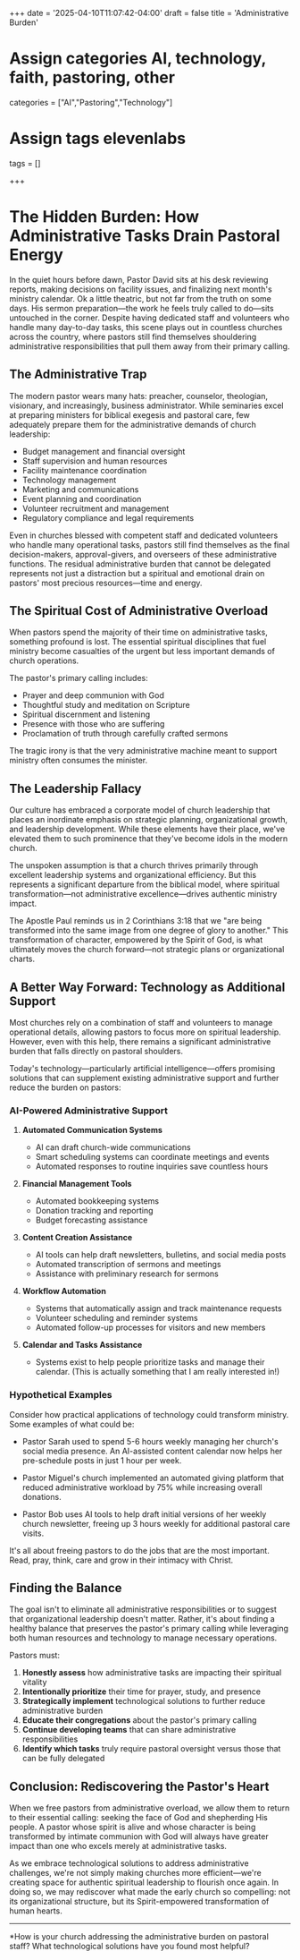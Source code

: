 +++
date = '2025-04-10T11:07:42-04:00'
draft = false
title = 'Administrative Burden'

# Assign categories AI, technology, faith, pastoring, other
categories = ["AI","Pastoring","Technology"]
# Assign tags elevenlabs
tags = []

+++

# The Hidden Burden: How Administrative Tasks Drain Pastoral Energy

In the quiet hours before dawn, Pastor David sits at his desk reviewing reports, making decisions on facility issues, and finalizing next month's ministry calendar. Ok a little theatric, but not far from the truth on some days. His sermon preparation—the work he feels truly called to do—sits untouched in the corner. Despite having dedicated staff and volunteers who handle many day-to-day tasks, this scene plays out in countless churches across the country, where pastors still find themselves shouldering administrative responsibilities that pull them away from their primary calling.

## The Administrative Trap

The modern pastor wears many hats: preacher, counselor, theologian, visionary, and increasingly, business administrator. While seminaries excel at preparing ministers for biblical exegesis and pastoral care, few adequately prepare them for the administrative demands of church leadership:

- Budget management and financial oversight
- Staff supervision and human resources
- Facility maintenance coordination
- Technology management
- Marketing and communications
- Event planning and coordination
- Volunteer recruitment and management
- Regulatory compliance and legal requirements

Even in churches blessed with competent staff and dedicated volunteers who handle many operational tasks, pastors still find themselves as the final decision-makers, approval-givers, and overseers of these administrative functions. The residual administrative burden that cannot be delegated represents not just a distraction but a spiritual and emotional drain on pastors' most precious resources—time and energy.

## The Spiritual Cost of Administrative Overload

When pastors spend the majority of their time on administrative tasks, something profound is lost. The essential spiritual disciplines that fuel ministry become casualties of the urgent but less important demands of church operations.

The pastor's primary calling includes:

- Prayer and deep communion with God
- Thoughtful study and meditation on Scripture
- Spiritual discernment and listening
- Presence with those who are suffering
- Proclamation of truth through carefully crafted sermons

The tragic irony is that the very administrative machine meant to support ministry often consumes the minister.

## The Leadership Fallacy

Our culture has embraced a corporate model of church leadership that places an inordinate emphasis on strategic planning, organizational growth, and leadership development. While these elements have their place, we've elevated them to such prominence that they've become idols in the modern church.

The unspoken assumption is that a church thrives primarily through excellent leadership systems and organizational efficiency. But this represents a significant departure from the biblical model, where spiritual transformation—not administrative excellence—drives authentic ministry impact.

The Apostle Paul reminds us in 2 Corinthians 3:18 that we "are being transformed into the same image from one degree of glory to another." This transformation of character, empowered by the Spirit of God, is what ultimately moves the church forward—not strategic plans or organizational charts.

## A Better Way Forward: Technology as Additional Support

Most churches rely on a combination of staff and volunteers to manage operational details, allowing pastors to focus more on spiritual leadership. However, even with this help, there remains a significant administrative burden that falls directly on pastoral shoulders.

Today's technology—particularly artificial intelligence—offers promising solutions that can supplement existing administrative support and further reduce the burden on pastors:

### AI-Powered Administrative Support

1. **Automated Communication Systems**
   - AI can draft church-wide communications
   - Smart scheduling systems can coordinate meetings and events
   - Automated responses to routine inquiries save countless hours

2. **Financial Management Tools**
   - Automated bookkeeping systems
   - Donation tracking and reporting
   - Budget forecasting assistance

3. **Content Creation Assistance**
   - AI tools can help draft newsletters, bulletins, and social media posts
   - Automated transcription of sermons and meetings
   - Assistance with preliminary research for sermons

4. **Workflow Automation**
   - Systems that automatically assign and track maintenance requests
   - Volunteer scheduling and reminder systems
   - Automated follow-up processes for visitors and new members

5. **Calendar and Tasks Assistance**
   - Systems exist to help people prioritize tasks and manage their calendar.
   (This is actually something that I am really interested in!)

### Hypothetical Examples

Consider how practical applications of technology could transform ministry. Some examples of what could be:

- Pastor Sarah used to spend 5-6 hours weekly managing her church's social media presence. An AI-assisted content calendar now helps her pre-schedule posts in just 1 hour per week.

- Pastor Miguel's church implemented an automated giving platform that reduced administrative workload by 75% while increasing overall donations.

- Pastor Bob uses AI tools to help draft initial versions of her weekly church newsletter, freeing up 3 hours weekly for additional pastoral care visits.

It's all about freeing pastors to do the jobs that are the most important. Read, pray, think, care and grow in their intimacy with Christ.

## Finding the Balance

The goal isn't to eliminate all administrative responsibilities or to suggest that organizational leadership doesn't matter. Rather, it's about finding a healthy balance that preserves the pastor's primary calling while leveraging both human resources and technology to manage necessary operations.

Pastors must:

1. **Honestly assess** how administrative tasks are impacting their spiritual vitality
2. **Intentionally prioritize** their time for prayer, study, and presence
3. **Strategically implement** technological solutions to further reduce administrative burden
4. **Educate their congregations** about the pastor's primary calling
5. **Continue developing teams** that can share administrative responsibilities
6. **Identify which tasks** truly require pastoral oversight versus those that can be fully delegated

## Conclusion: Rediscovering the Pastor's Heart

When we free pastors from administrative overload, we allow them to return to their essential calling: seeking the face of God and shepherding His people. A pastor whose spirit is alive and whose character is being transformed by intimate communion with God will always have greater impact than one who excels merely at administrative tasks.

As we embrace technological solutions to address administrative challenges, we're not simply making churches more efficient—we're creating space for authentic spiritual leadership to flourish once again. In doing so, we may rediscover what made the early church so compelling: not its organizational structure, but its Spirit-empowered transformation of human hearts.

---

*How is your church addressing the administrative burden on pastoral staff? What technological solutions have you found most helpful?
